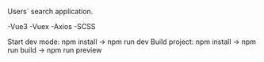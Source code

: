 Users` search application. 

-Vue3
-Vuex
-Axios
-SCSS

Start dev mode: npm install -> npm run dev
Build project: npm install -> npm run build -> npm run preview
